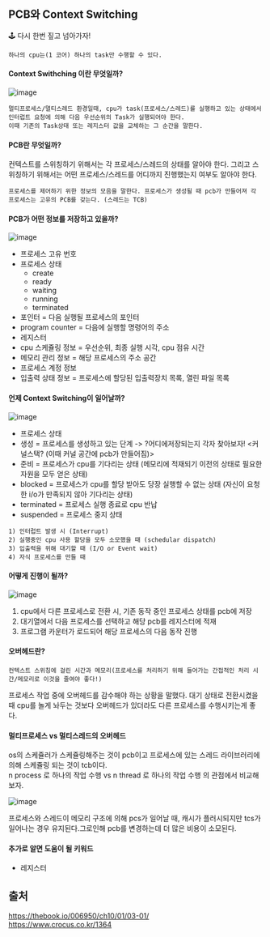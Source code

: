 ## PCB와 Context Switching

🕹 다시 한번 짚고 넘아가자!
```
하나의 cpu는(1 코어) 하나의 task만 수행할 수 있다.
```

#### Context Swithching 이란 무엇일까?
![image](https://user-images.githubusercontent.com/58067265/123517290-2319b000-d6db-11eb-9ff3-e2d53c315c8f.png)
```
멀티프로세스/멀티스레드 환경일때, cpu가 task(프로세스/스레드)를 실행하고 있는 상태에서 인터럽트 요청에 의해 다음 우선순위의 Task가 실행되어야 한다.
이때 기존의 Task상태 또는 레지스터 값을 교체하는 그 순간을 말한다.
```

#### PCB란 무엇일까?

컨텍스트를 스위칭하기 위해서는 각 프로세스/스레드의 상태를 알아야 한다.
그리고 스위칭하기 위해서는 어떤 프로세스/스레드를 어디까지 진행했는지 여부도 알아야 한다.

```
프로세스를 제어하기 위한 정보의 모음을 말한다. 프로세스가 생성될 때 pcb가 만들어져 각 프로세스는 고유의 PCB를 갖는다. (스레드는 TCB)
```

#### PCB가 어떤 정보를 저장하고 있을까?

![image](https://user-images.githubusercontent.com/58067265/123518871-e2be3000-d6e2-11eb-98af-64c6c07c10dc.png)

* 프로세스 고유 번호
* 프로세스 상태
  * create 
  * ready
  * waiting
  * running
  * terminated
* 포인터 = 다음 실행될 프로세스의 포인터
* program counter = 다음에 실행할 명령어의 주소
* 레지스터
* cpu 스케쥴링 정보 = 우선순위, 최종 실행 시각, cpu 점유 시간
* 메모리 관리 정보 = 해당 프로세스의 주소 공간
* 프로세스 계정 정보
* 입출력 상태 정보 = 프로세스에 할당된 입출력장치 목록, 열린 파일 목록

#### 언제 Context Switching이 일어날까?
![image](https://user-images.githubusercontent.com/58067265/123519245-008c9480-d6e5-11eb-957f-ab820aee7c12.png)

* 프로세스 상태
 * 생성 = 프로세스를 생성하고 있는 단계 -> ?어디에저장되는지 각자 찾아보자! <커널스택? (이때 커널 공간에 pcb가 만들어짐)>
 * 준비 = 프로세스가 cpu를 기다리는 상태 (메모리에 적재되기 이전의 상태로 필요한 자원을 모두 얻은 상태)
 * blocked = 프로세스가 cpu를 할당 받아도 당장 실행할 수 없는 상태 (자신이 요청한 i/o가 만족되지 않아 기다리는 상태)
 * terminated = 프로세스 실행 종료로 cpu 반납
 * suspended = 프로세스 중지 상태 

```
1) 인터럽트 발생 시 (Interrupt)
2) 실행중인 cpu 사용 할당을 모두 소모했을 때 (schedular dispatch)
3) 입출력을 위해 대기할 때 (I/O or Event wait)
4) 자식 프로세스를 만들 때
```

#### 어떻게 진행이 될까?
![image](https://user-images.githubusercontent.com/58067265/123520003-7bf04500-d6e9-11eb-9925-b03dfb8ee384.png)

1) cpu에서 다른 프로세스로 전환 시, 기존 동작 중인 프로세스 상태를 pcb에 저장
2) 대기열에서 다음 프로세스를 선택하고 해당 pcb를 레지스터에 적재
3) 프로그램 카운터가 로드되어 해당 프로세스의 다음 동작 진행

#### 오버헤드란?
```
컨텍스트 스위칭에 걸린 시간과 메모리(프로세스를 처리하기 위해 들어가는 간접적인 처리 시간/메모리로 이것을 줄여야 좋다!) 
```
프로세스 작업 중에 오버헤드를 감수해야 하는 상황을 말했다.
대기 상태로 전환시켰을 때 cpu를 놀게 놔두는 것보다 오버헤드가 있더라도 다른 프로세스를 수행시키는게 좋다.



#### 멀티프로세스 vs 멀티스레드의 오버헤드
os의 스케쥴러가 스케쥴링해주는 것이 pcb이고 프로세스에 있는 스레드 라이브러리에 의해 스케쥴링 되는 것이 tcb이다.  
n process 로 하나의 작업 수행 vs n thread 로 하나의 작업 수행 의 관점에서 비교해보자.

![image](https://user-images.githubusercontent.com/58067265/123532180-05cdfb80-d746-11eb-9fa9-9a699aa53ae9.png)

프로세스와 스레드이 메모리 구조에 의해 pcs가 일어날 때, 캐시가 플러시되지만 tcs가 일어나는 경우 유지된다.그로인해 pcb를 변경하는데 더 많은 비용이 소모된다.

#### 추가로 알면 도움이 될 키워드
* 레지스터

## 출처
https://thebook.io/006950/ch10/01/03-01/  
https://www.crocus.co.kr/1364  








